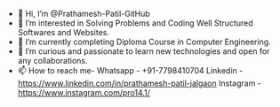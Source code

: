 - 👋 Hi, I’m @Prathamesh-Patil-GitHub
- 👀 I’m interested in Solving Problems and Coding Well Structured Softwares and Websites.
- 🌱 I’m currently completing Diploma Course in Computer Engineering.
- 💞️ I’m curious and passionate to learn new technologies and open for any collaborations.
- 📫 How to reach me- Whatsapp - +91-7798410704
Linkedin - https://www.linkedin.com/in/prathamesh-patil-jalgaon 
Instagram - https://www.instagram.com/pro14.1/

<!---
Prathamesh-Patil-GitHub/Prathamesh-Patil-GitHub is a ✨ special ✨ repository because its `README.md` (this file) appears on your GitHub profile.
You can click the Preview link to take a look at your changes.
--->
